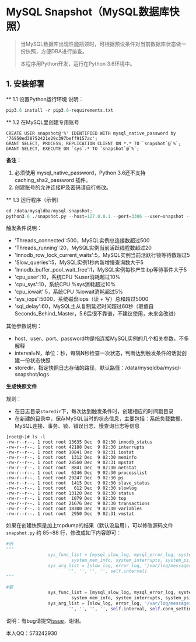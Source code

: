 # MySQL Snapshot（MySQL数据库快照）

>
> 当MySQL数据库出现性能瓶颈时，可根据预设条件对当前数据库状态做一份快照，方便DBA进行排查。
>
> 本程序用Python开发，运行在Python 3.6环境中。
>

## 1. 安装部署
** 1.1 设置Python运行环境
说明：
```python
pip3.6 install -r pip3.6-requirements.txt
```

** 1.2 在MySQL里创建专用账号
```
CREATE USER snapshot@'%' IDENTIFIED WITH mysql_native_password by '76950ed38752421e29c397beff9157ac';
GRANT SELECT, PROCESS, REPLICATION CLIENT ON *.* TO `snapshot`@`%`;
GRANT SELECT, EXECUTE ON `sys`.* TO `snapshot`@`%`;
```
**备注：**
1. 必须使用 mysql_native_password，Python 3.6还不支持 caching_sha2_password 插件。
2. 创建账号的允许连接IP及密码请自行修改。

** 1.3 运行程序（示例）


```python
cd /data/mysqldba/mysql-snapshot;
python3.6 ./snapshot.py --host=127.0.0.1 --port=3306 --user=snapshot --password='37b7412fef6f48b' --conditions="{'Threads_connected': 500, 'Threads_running': 20, 'Innodb_row_lock_current_waits': 5, 'Slow_queries': 5, 'Innodb_buffer_pool_wait_free': 5, 'cpu_user':10, 'cpu_sys':10, 'cpu_iowait':5, 'sys_iops':5000, 'sql_delay':60}" --interval=30 --storedir=/data/mysqldba/mysql-snapshot/logs
```

触发条件说明：

- 'Threads_connected':500，MySQL实例总连接数超过500
- 'Threads_running':20，MySQL实例当前活跃线程数超过20
- 'Innodb_row_lock_current_waits':5，MySQL实例当前活跃行锁等待数超过5
- 'Slow_queries':5，MySQL实例1秒内新增慢查询数大于5
- 'Innodb_buffer_pool_wait_free':1，MySQL实例每秒产生ibp等待事件大于5
- 'cpu_user':10，系统CPU %user消耗超过10%
- 'cpu_sys':10，系统CPU %sys消耗超过10%
- 'cpu_iowait':5，系统CPU %iowait消耗超过5%
- 'sys_iops':5000，系统磁盘iops（读 + 写）总和超过5000
- 'sql_delay':60，MySQL主从复制延迟时间超过60秒（取值自Seconds_Behind_Master，5.6后很不靠谱，不建议使用，未来会改进）

其他参数说明：
- host、user、port、password均是指连接MySQL实例的几个相关参数，不多解释
- interval=N，单位：秒，每隔N秒检查一次状态，判断达到触发条件的话就创建一份状态快照
- storedir，指定快照日志存储的路径，默认路径：/data/mysqldba/mysql-snapshot/logs

**生成快照文件**

规则：

- 在日志目录`storedir`下，每次达到触发条件时，创建相应的时间戳目录
- 在新建的目录中，保存MySQL当时的状态信息，主要包括：系统负载数据，MySQL连接、事务、锁、错误日志、慢查询日志等信息


```shell
[root@~]# ls -l
-rw-r--r--. 1 root root 13635 Dec  9 02:30 innodb_status
-rw-r--r--. 1 root root 42188 Dec  9 02:30 interrupts
-rw-r--r--. 1 root root 10841 Dec  9 02:31 iostat
-rw-r--r--. 1 root root  1312 Dec  9 02:30 meminfo
-rw-r--r--. 1 root root 28560 Dec  9 02:31 mpstat
-rw-r--r--. 1 root root  8841 Dec  9 02:30 netstat
-rw-r--r--. 1 root root  6246 Dec  9 02:30 processlist
-rw-r--r--. 1 root root 29247 Dec  9 02:30 ps
-rw-r--r--. 1 root root  1415 Dec  9 02:30 slave_status
-rw-r--r--. 1 root root   612 Dec  9 02:30 slowlog
-rw-r--r--. 1 root root 13120 Dec  9 02:30 status
-rw-r--r--. 1 root root  1079 Dec  9 02:30 top
-rw-r--r--. 1 root root 21676 Dec  9 02:30 transactions
-rw-r--r--. 1 root root 18300 Dec  9 02:30 variables
-rw-r--r--. 1 root root  2950 Dec  9 02:31 vmstat
```

如果在创建快照是加上tcpdump的结果（默认没启用），可以修改源码文件 ```snapshot.py``` 约 85~88 行，修改成如下内容即可：
```Python
#旧
"""
                sys_func_list = [mysql_slow_log, mysql_error_log, system_message, system_dmesg, system_top, system_iostat, system_mpstat,
                         system_mem_info, system_interrupts, system_ps, system_netstat, system_vmstat]
                sys_arg_list = [slow_log, error_log, '/var/log/messages', '/var/log/dmesg', '', self.interval, self.interval,
                        '', '', '', '', self.interval]
"""

#新
                sys_func_list = [mysql_slow_log, mysql_error_log, system_message, system_dmesg, system_top, system_iostat, system_mpstat,
                         system_mem_info, system_interrupts, system_ps, system_netstat, system_vmstat, system_tcpdump]
                sys_arg_list = [slow_log, error_log, '/var/log/messages', '/var/log/dmesg', '', self.interval, self.interval,
                        '', '', '', '', self.interval, self.conn_setting['port']]
```


说明：有bug请提交[issue](https://github.com/zhishutech/mysqldba/issues)，谢谢。

本人QQ：573242930
